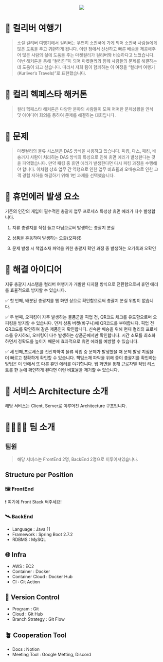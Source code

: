

<p align="center"><img src="https://user-images.githubusercontent.com/79268661/184589145-0cf4e476-471d-4721-bb6d-de81f705a6d4.png"></p>

# 🐳 컬리버 여행기
> 소설 걸리버 여행기에서 걸리버는 우연히 소인국에 가게 되어 소인국 사람들에게 많은 도움을 주고 귀환하게 됩니다. 이런 점에서 신선하고 빠른 배송을 제공해주어 많은 사람의 삶에 도움을 주는 마켓컬리가 걸리버와 비슷하다고 느꼈습니다. 이번 해커톤을 통해 “컬리인”이 되어 마켓컬리와 함께 사람들의 문제를 해결하는 데 도움이 되고 싶습니다. 따라서 저희 팀이 함께하는 이 여정을 “컬리버 여행기(Kurliver’s Travels)”로 표현했습니다.

# 🐳 컬리 헥페스타 해커톤
> 컬리 헥페스타 해커톤은 다양한 분야의 사람들이 모여 어떠한 문제상황을 인식 및 아이디어 회의를 통하여 문제를 해결하는 대회입니다.

# 🧐 문제
> 마켓컬리의 물류 시스템은 DAS 방식을 사용하고 있습니다.  피킹, 다스, 패킹, 배송까지 사람이 처리하는 DAS 방식의 특성으로 인해 휴먼 에러가 발생한다는 것을 파악했습니다. 만약 패킹 중 휴먼 에러가 발생한다면 다시 피킹 과정을 수행해야 합니다. 이처럼 상호 업무 간 역행으로 인한 업무 비효율과 오배송으로 인한 고객 경험 저하를 해결하기 위해 1번 과제를 선택했습니다.

# 🔎 휴먼에러 발생 요소

기존의 인간의 개입이 필수적인 총괄지 업무 프로세스 특성상 휴먼 에러가 다수 발생합니다.

1. 지류 총괄지를 직접 들고 다님으로써 발생하는 총괄지 분실

2. 상품을 혼동하여 발생하는 오출(오피킹)

3. 문제 발생 시 책임소재 파악을 위한 총괄지 확인 과정 중 발생하는 오기록과 오확인

# 🔎 해결 아이디어

지류 총괄지 시스템을 컬리버 여행기가 개발한 디지털 방식으로 전환함으로써 휴먼 에러를 효율적으로 방지할 수 있습니다. 

✅ 첫 번째, 배분된 총괄지를 웹 화면 상으로 확인함으로써 총괄지 분실 위험이 없습니다. 

✅ 두 번째, 오피킹이 자주 발생하는 물품군을 픽업 전, QR코드 체크를 유도함으로써 오피킹을 방지할 수 있습니다. 먼저 상품 버켓(바구니)에 QR코드를 부여합니다. 픽업 전 QR코드를 확인하여 같은 제품인지 확인합니다. 신속한 배송을 위해 현재 컬리의 프로세스를 유지하되, 오피킹이 다수 발생하는 상품군에서만 확인합니다. 시간 소모를 최소화하면서 정확도를 높이기 때문에 효과적으로 휴먼 에러를 예방할 수 있습니다. 

✅ 세 번째,프로세스를 전산화하여 물류 작업 중 문제가 발생했을 때 문제 발생 지점을 더 빠르고 정확하게 확인할 수 있습니다. 책임소재 파악을 위해 종이 총괄지를 확인하는 방법은 이 안에서 또 다른 휴먼 에러를 야기합니다. 웹 화면을 통해 근로자별 작업 리스트를 한 눈에 확인하게 된다면 이런 비효율을 제거할 수 있습니다.

# 🐳 서비스 Architecture 소개
해당 서비스는 Client, Server로 이루어진 Architecture 구조입니다.


# 👩‍👩‍👧‍👦 팀 소개

## 팀원
> 해당 서비스는 FrontEnd 2명, BackEnd 2명으로 이루어져있습니다.

## Structure per Position

### 🖼 FrontEnd
❗️ 여기에 Front Stack 써주세요!


### 🛰 BackEnd

* Language : Java 11
* Framework : Spring Boot 2.7.2
* RDBMS : MySQL


## 🌐 Infra
* AWS : EC2
* Container : Docker
* Container Cloud : Docker Hub
* CI : Git Action

## 📝 Version Control
* Program : Git
* Cloud : Git Hub
* Branch Strategy : Git Flow

## 🪴 Cooperation Tool
* Docs : Notion
* Meeting Tool : Google Metting, Discord




